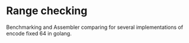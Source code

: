 # Range checking

Benchmarking and Assembler comparing for several implementations of encode fixed 64 in golang.

